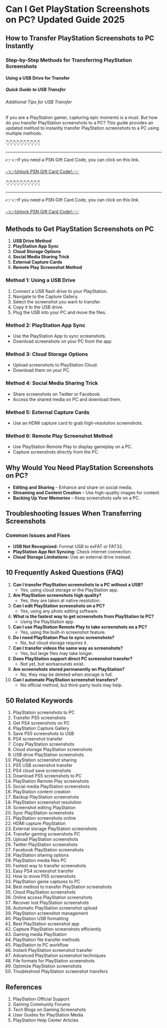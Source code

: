 # Can I Get PlayStation Screenshots on PC? Updated Guide 2025

## How to Transfer PlayStation Screenshots to PC Instantly

### Step-by-Step Methods for Transferring PlayStation Screenshots

#### Using a USB Drive for Transfer

##### Quick Guide to USB Transfer

###### Additional Tips for USB Transfer

If you are a PlayStation gamer, capturing epic moments is a must. But how do you transfer PlayStation screenshots to a PC? This guide provides an updated method to instantly transfer PlayStation screenshots to a PC using multiple methods.


👇👇👇👇👇👇👇👇👇👇

---

👉 👉If you need a PSN Gift Card Code, you can click on this link.

[✅👉Unlock PSN Gift Card Code!✅✅ ](https://therewardgate.com/free-psn/)


👇👇👇👇👇👇👇👇👇👇

---

👉 👉If you need a PSN Gift Card Code, you can click on this link.

[✅👉Unlock PSN Gift Card Code!✅✅ ](https://therewardgate.com/free-psn/)


## Methods to Get PlayStation Screenshots on PC

1. **USB Drive Method**
2. **PlayStation App Sync**
3. **Cloud Storage Options**
4. **Social Media Sharing Trick**
5. **External Capture Cards**
6. **Remote Play Screenshot Method**

### Method 1: Using a USB Drive
1. Connect a USB flash drive to your PlayStation.
2. Navigate to the Capture Gallery.
3. Select the screenshot you want to transfer.
4. Copy it to the USB drive.
5. Plug the USB into your PC and move the files.

### Method 2: PlayStation App Sync
- Use the PlayStation App to sync screenshots.
- Download screenshots on your PC from the app.

### Method 3: Cloud Storage Options
- Upload screenshots to PlayStation Cloud.
- Download them on your PC.

### Method 4: Social Media Sharing Trick
- Share screenshots on Twitter or Facebook.
- Access the shared media on PC and download them.

### Method 5: External Capture Cards
- Use an HDMI capture card to grab high-resolution screenshots.

### Method 6: Remote Play Screenshot Method
- Use PlayStation Remote Play to display gameplay on a PC.
- Capture screenshots directly from the PC.

## Why Would You Need PlayStation Screenshots on PC?
- **Editing and Sharing** – Enhance and share on social media.
- **Streaming and Content Creation** – Use high-quality images for content.
- **Backing Up Your Memories** – Keep screenshots safe on a PC.

## Troubleshooting Issues When Transferring Screenshots
### Common Issues and Fixes
- **USB Not Recognized:** Format USB to exFAT or FAT32.
- **PlayStation App Not Syncing:** Check internet connection.
- **Cloud Storage Limitations:** Use an external drive instead.

## 10 Frequently Asked Questions (FAQ)
1. **Can I transfer PlayStation screenshots to a PC without a USB?**
   - Yes, using cloud storage or the PlayStation app.
2. **Are PlayStation screenshots high quality?**
   - Yes, they are taken at native resolution.
3. **Can I edit PlayStation screenshots on a PC?**
   - Yes, using any photo editing software.
4. **What is the fastest way to get screenshots from PlayStation to PC?**
   - Using the PlayStation app.
5. **Can I use PlayStation Remote Play to take screenshots on a PC?**
   - Yes, using the built-in screenshot feature.
6. **Do I need PlayStation Plus to sync screenshots?**
   - No, but cloud storage requires it.
7. **Can I transfer videos the same way as screenshots?**
   - Yes, but large files may take longer.
8. **Does PlayStation support direct PC screenshot transfer?**
   - Not yet, but workarounds exist.
9. **Are screenshots stored permanently on PlayStation?**
   - No, they may be deleted when storage is full.
10. **Can I automate PlayStation screenshot transfers?**
    - No official method, but third-party tools may help.

## 50 Related Keywords
1. PlayStation screenshots to PC
2. Transfer PS5 screenshots
3. Get PS4 screenshots on PC
4. PlayStation Capture Gallery
5. Save PS5 screenshots to USB
6. PS4 screenshot transfer
7. Copy PlayStation screenshots
8. Cloud storage PlayStation screenshots
9. USB drive PlayStation screenshots
10. PlayStation screenshot sharing
11. PS5 USB screenshot transfer
12. PS4 cloud save screenshots
13. Download PS5 screenshots to PC
14. PlayStation Remote Play screenshots
15. Social media PlayStation screenshots
16. PlayStation content creation
17. Backup PlayStation screenshots
18. PlayStation screenshot resolution
19. Screenshot editing PlayStation
20. Sync PlayStation screenshots
21. PlayStation screenshots online
22. HDMI capture PlayStation
23. External storage PlayStation screenshots
24. Transfer gaming screenshots PC
25. Upload PlayStation screenshots
26. Twitter PlayStation screenshots
27. Facebook PlayStation screenshots
28. PlayStation sharing options
29. PlayStation media files PC
30. Fastest way to transfer screenshots
31. Easy PS4 screenshot transfer
32. How to move PS5 screenshots
33. PlayStation game captures to PC
34. Best method to transfer PlayStation screenshots
35. Cloud PlayStation screenshots
36. Online access PlayStation screenshots
37. Recover lost PlayStation screenshots
38. Automatic PlayStation screenshot upload
39. PlayStation screenshot management
40. PlayStation USB formatting
41. Best PlayStation screenshot app
42. Capture PlayStation screenshots efficiently
43. Gaming media PlayStation
44. PlayStation file transfer methods
45. PlayStation to PC workflow
46. Instant PlayStation screenshot transfer
47. Advanced PlayStation screenshot techniques
48. File formats for PlayStation screenshots
49. Optimize PlayStation screenshots
50. Troubleshoot PlayStation screenshot transfers

## References
1. PlayStation Official Support
2. Gaming Community Forums
3. Tech Blogs on Gaming Screenshots
4. User Guides for PlayStation Media
5. PlayStation Help Center Articles
